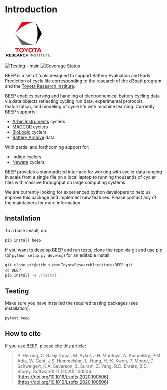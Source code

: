 # Introduction

![icon](static/tri_small.png)

![Testing - main](https://github.com/TRI-AMDD/beep/workflows/Testing%20-%20main/badge.svg)
[![Coverage Status](https://coveralls.io/repos/github/TRI-AMDD/beep/badge.svg?branch=master)](https://coveralls.io/github/TRI-AMDD/beep?branch=master)

BEEP is a set of tools designed to support Battery Evaluation and Early Prediction of cycle life corresponding to the research of the [d3batt program](https://d3batt.mit.edu/) and the [Toyota Research Institute](http://www.tri.global/accelerated-materials-design-and-discovery/).


BEEP enables parsing and handling of electrochemical battery cycling data
via data objects reflecting cycling run data, experimental protocols,
featurization, and modeling of cycle life with machine learning.  Currently BEEP supports:

- [Arbin Instruments](https://www.arbin.com/) cyclers
- [MACCOR](http://www.maccor.com/) cyclers
- [BioLogic](https://www.biologic.net/product_category/battery-cyclers/) cyclers
- [Battery Archive](https://www.batteryarchive.org/) data

With partial and forthcoming support for:
- Indigo cyclers
- [Neware](https://newarebattery.com/) cyclers


BEEP provides a standardized interface for working with cycler data ranging in scale
from a single file on a local laptop to running thousands of cycler files with massive
throughput on large computing systems.


We are currently looking for experienced python developers to help us improve this package and implement new features.
Please contact any of the maintainers for more information.


## Installation
To a base install, do:

```bash
pip install beep
```

If you want to develop BEEP and run tests, clone the repo via git and use 
pip (or `python setup.py develop`)  for an editable install:

```bash
git clone git@github.com:ToyotaResearchInstitute/BEEP.git
cd BEEP
pip install -e .[tests]
```


## Testing
Make sure you have installed the required testing packages (see installation).

```bash
pytest beep
```


## How to cite
If you use BEEP, please cite this article:

> P. Herring, C. Balaji Gopal, M. Aykol, J.H. Montoya, A. Anapolsky, P.M. Attia, W. Gent, J.S. Hummelshøj, L. Hung, H.-K. Kwon, P. Moore, D. Schweigert, K.A. Severson, S. Suram, Z. Yang, R.D. Braatz, B.D. Storey, SoftwareX 11 (2020) 100506.
[https://doi.org/10.1016/j.softx.2020.100506](https://doi.org/10.1016/j.softx.2020.100506)

